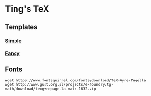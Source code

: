 # Ting's TeX

## Templates
### [Simple](./simple/simple.tex)

### [Fancy](./fancy/fancy.tex)

## Fonts
``````
wget https://www.fontsquirrel.com/fonts/download/TeX-Gyre-Pagella
wget http://www.gust.org.pl/projects/e-foundry/tg-math/download/texgyrepagella-math-1632.zip
``````
